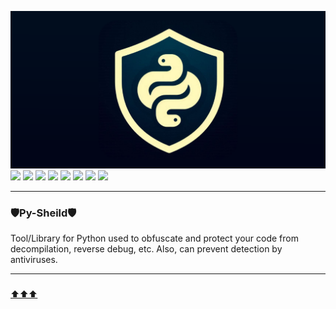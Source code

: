 <a id ="up"></a>
![Banner](assets/banner.png)
<img src="https://img.shields.io/badge/PySheild-v2.0.0.0-blue?style=for-the-badge&logo=&logoColor=whit">
<img src="https://img.shields.io/badge/WIP-9457EB?style=for-the-badge">
<img src="https://img.shields.io/badge/Python-FFD43B?style=for-the-badge&logo=python&logoColor=blue">
<img src="https://img.shields.io/badge/VSCode-0078D4?style=for-the-badge&logo=visual%20studio%20code&logoColor=white">
<img src="https://img.shields.io/badge/tests-67/100-E1A616?style=for-the-badge&logo=&logoColor=whit">
<img src="https://img.shields.io/badge/build-passing-76B900?style=for-the-badge&logo=&logoColor=whit">
<img src="https://img.shields.io/badge/code quality-A-76B900?style=for-the-badge&logo=&logoColor=whit">
<img src="https://img.shields.io/badge/license-GPL3.0-blue?style=for-the-badge&logo=&logoColor=whit">

---
### 🛡Py-Sheild🛡
Tool/Library for Python used to obfuscate and protect your code from decompilation, reverse debug, etc. Also, can prevent detection by antiviruses.

---
### 

[⬆⬆⬆](#up)
